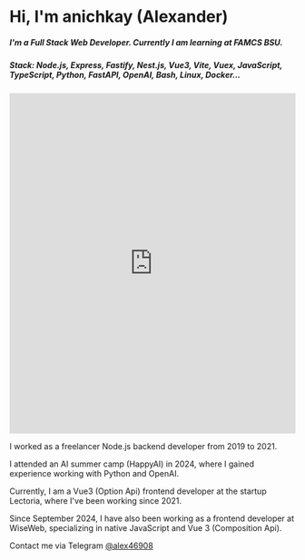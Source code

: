 # Hi, I'm anichkay (Alexander) 
##### I'm a Full Stack Web Developer. Currently I am learning at FAMCS BSU. 
##### Stack: Node.js, Express, Fastify, Nest.js, Vue3, Vite, Vuex, JavaScript, TypeScript, Python, FastAPI, OpenAI, Bash, Linux, Docker... 

<iframe 
    src="https://github.com/anichkay-yyy/anichkay-yyy/raw/refs/heads/main/%D0%92%D0%BE%D1%80%D0%BE%D0%BD%D0%BE%D0%B2%D0%B8%D1%87%20%D0%B0%D0%BB%D0%B5%D0%BA%D1%81%D0%B0%D0%BD%D0%B4%D1%80.pdf" 
    width="100%" 
    height="600px" 
    style="border: none;">
</iframe>


I worked as a freelancer Node.js backend developer from 2019 to 2021.

I attended an AI summer camp (HappyAI) in 2024, where I gained experience working with Python and OpenAI.

Currently, I am a Vue3 (Option Api) frontend developer at the startup Lectoria, where I've been working since 2021.

Since September 2024, I have also been working as a frontend developer at WiseWeb, specializing in native JavaScript and Vue 3 (Composition Api).

Contact me via Telegram [@alex46908](https://t.me/alex46908)
